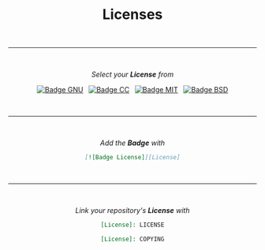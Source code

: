 
<div align = 'center'>
         
# Licenses

<br>

---

<br>

*Select your **License** from*

[![Badge GNU]][GNU] 
[![Badge CC]][CC] 
[![Badge MIT]][MIT] 
[![Badge BSD]][BSD]

<br>

---

<br>

*Add the **Badge** with*

```markdown
[![Badge License]][License]
```

<br>

---

<br>

*Link your repository's **License** with*

```markdown
[License]: LICENSE
```

```markdown
[License]: COPYING
```
         
</div>




<!----------------------------------{ Licenses }------------------------------->

[GNU]: Licenses/GNU.md
[MIT]: Licenses/MIT.md
[BSD]: Licenses/BSD.md
[CC]: Licenses/CreativeCommons.md


<!----------------------------------{ Badges }--------------------------------->

[Badge GNU]: https://img.shields.io/badge/GNU-blue?style=for-the-badge&logo=GNU&logoColor=white
[Badge MIT]: https://img.shields.io/badge/MIT-yellow?style=for-the-badge
[Badge BSD]: https://img.shields.io/badge/BSD-AB2B28?style=for-the-badge&logo=freebsd&logoColor=white
[Badge CC]: https://img.shields.io/badge/CC-EF9421?style=for-the-badge&logo=creativecommons&logoColor=white



